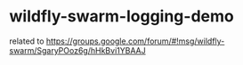 # wildfly-swarm-logging-demo

related to https://groups.google.com/forum/#!msg/wildfly-swarm/SgaryPOoz6g/hHkBvi1YBAAJ
 